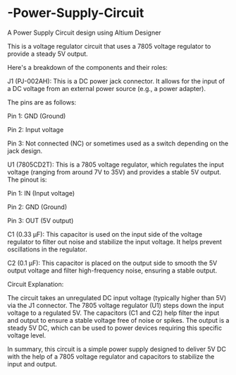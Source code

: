 # -Power-Supply-Circuit
A Power Supply Circuit design using Altium Designer 

This is a voltage regulator circuit that uses a 7805 voltage regulator to provide a steady 5V output.

Here's a breakdown of the components and their roles:

J1 (PJ-002AH): This is a DC power jack connector. It allows for the input of a DC voltage from an external power source (e.g., a power adapter).

The pins are as follows:

Pin 1: GND (Ground)

Pin 2: Input voltage

Pin 3: Not connected (NC) or sometimes used as a switch depending on the jack design.  

U1 (7805CD2T): This is a 7805 voltage regulator, which regulates the input voltage (ranging from around 7V to 35V) and provides a stable 5V output. The pinout is:

Pin 1: IN (Input voltage)

Pin 2: GND (Ground)

Pin 3: OUT (5V output)

C1 (0.33 µF): This capacitor is used on the input side of the voltage regulator to filter out noise and stabilize the input voltage. It helps prevent oscillations in the regulator.

C2 (0.1 µF): This capacitor is placed on the output side to smooth the 5V output voltage and filter high-frequency noise, ensuring a stable output.

Circuit Explanation:

The circuit takes an unregulated DC input voltage (typically higher than 5V) via the J1 connector.
The 7805 voltage regulator (U1) steps down the input voltage to a regulated 5V.
The capacitors (C1 and C2) help filter the input and output to ensure a stable voltage free of noise or spikes.
The output is a steady 5V DC, which can be used to power devices requiring this specific voltage level.

In summary, this circuit is a simple power supply designed to deliver 5V DC with the help of a 7805 voltage regulator and capacitors to stabilize the input and output.
